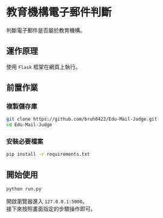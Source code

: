 # 教育機構電子郵件判斷
判斷電子郵件是否屬於教育機構。

## 運作原理
使用 `Flask` 框架在網頁上執行。

## 前置作業
### 複製儲存庫
```bash
git clone https://github.com/bruh0422/Edu-Mail-Judge.git
cd Edu-Mail-Judge
```

### 安裝必要檔案
```bash
pip install -r requirements.txt
```

## 開始使用
```bash
python run.py
```
開啟瀏覽器進入 `127.0.0.1:5000`。\
接下來按照畫面指定的步驟操作即可。